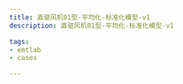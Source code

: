 ```yaml
---
title: 直驱风机01型-平均化-标准化模型-v1
description: 直驱风机01型-平均化-标准化模型-v1

tags:
- emtlab
- cases

---
```


<!-- import DocCardList from '@theme/DocCardList';

<DocCardList /> -->